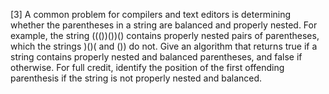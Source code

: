 [3] A common problem for compilers and text editors is determining whether the
parentheses in a string are balanced and properly nested. For example, the string
((())())() contains properly nested pairs of parentheses, which the strings )()( and
()) do not. Give an algorithm that returns true if a string contains properly nested
and balanced parentheses, and false if otherwise. For full credit, identify the position
of the first offending parenthesis if the string is not properly nested and balanced.
